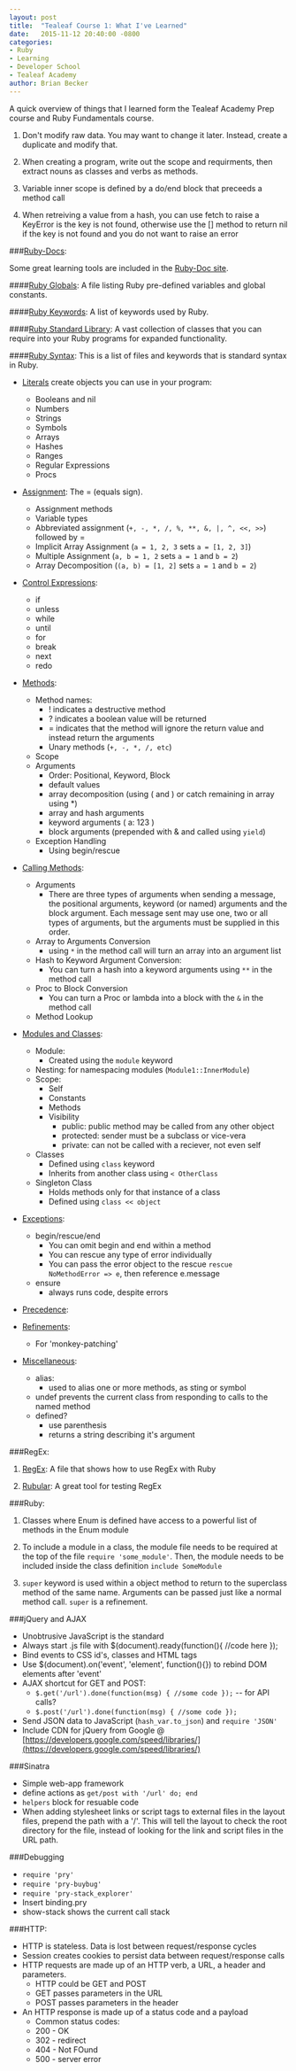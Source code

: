 ```yaml
---
layout: post
title:  "Tealeaf Course 1: What I've Learned"
date:   2015-11-12 20:40:00 -0800
categories: 
- Ruby 
- Learning 
- Developer School
- Tealeaf Academy
author: Brian Becker
---
```


A quick overview of things that I learned form the Tealeaf Academy Prep course and Ruby Fundamentals course.

1. Don't modify raw data. You may want to change it later. Instead, create a duplicate and modify that.

2. When creating a program, write out the scope and requirments, then extract nouns as classes and verbs as methods.

3. Variable inner scope is defined by a do/end block that preceeds a method call

4. When retreiving a value from a hash, you can use fetch to raise a KeyError is the key is not found, otherwise use the [] method to return nil if the key is not found and you do not want to raise an error



###[Ruby-Docs][ruby-docs-2.2.3-home]:

Some great learning tools are included in the [Ruby-Doc site][ruby-docs-2.2.3-home]. 

####[Ruby Globals][2.2.3-globals]: 
A file listing Ruby pre-defined variables and global constants.

####[Ruby Keywords][2.2.3-keywords]: 
A list of keywords used by Ruby.

####[Ruby Standard Library][ruby-std-library]: 
A vast collection of classes that you can require into your Ruby programs for expanded functionality.

####[Ruby Syntax][2.2.3-ruby-syntax]: 
This is a list of files and keywords that is standard syntax in Ruby.

- [Literals][ruby-syntax-literals] create objects you can use in your program:
  - Booleans and nil
  - Numbers
  - Strings
  - Symbols
  - Arrays
  - Hashes
  - Ranges
  - Regular Expressions
  - Procs

- [Assignment][ruby-syntax-assignment]: The = (equals sign).
  - Assignment methods
  - Variable types
  - Abbreviated assignment (`+, -, *, /, %, **, &, |, ^, <<, >>`) followed by =
  - Implicit Array Assignment (`a = 1, 2, 3` sets `a = [1, 2, 3]`)
  - Multiple Assignment (`a, b = 1, 2` sets `a = 1` and `b = 2`)
  - Array Decomposition (`(a, b) = [1, 2]` sets `a = 1` and `b = 2`)

- [Control Expressions][ruby-syntax-control-exp]:
  - if
  - unless
  - while
  - until
  - for
  - break
  - next
  - redo

- [Methods][ruby-syntax-methods]: 
  - Method names: 
    - ! indicates a destructive method
    - ? indicates a boolean value will be returned
    - = indicates that the method will ignore the return value and instead return the arguments
    - Unary methods (`+, -, *, /, etc`)
  - Scope
  - Arguments
    - Order: Positional, Keyword, Block
    - default values
    - array decomposition (using ( and ) or catch remaining in array using *)
    - array and hash arguments
    - keyword arguments ( a: 123 )
    - block arguments (prepended with & and called using `yield`)
  - Exception Handling
    - Using begin/rescue
- [Calling Methods][ruby-syntax-calling-methods]: 
  - Arguments
    - There are three types of arguments when sending a message, the positional arguments, keyword (or named) arguments and the block argument. Each message sent may use one, two or all types of arguments, but the arguments must be supplied in this order.
  - Array to Arguments Conversion
    - using `*` in the method call will turn an array into an argument list
  - Hash to Keyword Argument Conversion:
    - You can turn a hash into a keyword arguments using `**` in the method call
  - Proc to Block Conversion
    - You can turn a Proc or lambda into a block with the `&` in the method call
  - Method Lookup

- [Modules and Classes][ruby-syntax-modules-and-classes]: 
  - Module:
    - Created using the `module` keyword
  - Nesting: for namespacing modules (`Module1::InnerModule`)
  - Scope: 
    - Self
    - Constants
    - Methods
    - Visibility
      - public: public method may be called from any other object
      - protected: sender must be a subclass or vice-vera
      - private: can not be called with a reciever, not even self
  - Classes
    - Defined using `class` keyword
    - Inherits from another class using `< OtherClass`
  - Singleton Class
    - Holds methods only for that instance of a class
    - Defined using `class << object`

- [Exceptions][ruby-syntax-exceptions]: 
  - begin/rescue/end
    - You can omit begin and end within a method
    - You can rescue any type of error individually
    - You can pass the error object to the rescue `rescue NoMethodError => e`, then reference e.message
  - ensure
    - always runs code, despite errors

- [Precedence][ruby-syntax-precedence]: 

- [Refinements][ruby-syntax-refinements]: 
  - For 'monkey-patching'

- [Miscellaneous][ruby-syntax-misc]: 
  - alias:
    - used to alias one or more methods, as sting or symbol
  - undef prevents the current class from responding to calls to the named method
  - defined? 
    - use parenthesis
    - returns a string describing it's argument


###RegEx:

1. [RegEx][2.2.3-regex]: A file that shows how to use RegEx with Ruby

2. [Rubular][rubular-home]: A great tool for testing RegEx


###Ruby:

1. Classes where Enum is defined have access to a powerful list of methods in the Enum module

2. To include a module in a class, the module file needs to be required at the top of the file `require 'some_module'`. Then, the module needs to be included inside the class definition `include SomeModule`

3. `super` keyword is used within a object method to return to the superclass method of the same name. Arguments can be passed just like a normal method call. `super` is a refinement.


###jQuery and AJAX
- Unobtrusive JavaScript is the standard
- Always start .js file with $(document).ready(function(){ //code here });
- Bind events to CSS id's, classes and HTML tags
- Use $(document).on('event', 'element', function(){}) to rebind DOM elements after 'event'
- AJAX shortcut for GET and POST:
  - `$.get('/url').done(function(msg) { //some code });` -- for API calls?
  - `$.post('/url').done(function(msg) { //some code });`
- Send JSON data to JavaScript (`hash_var.to_json`) and `require 'JSON'`
- Include CDN for jQuery from Google @ [https://developers.google.com/speed/libraries/](https://developers.google.com/speed/libraries/)


###Sinatra
- Simple web-app framework
- define actions as `get/post with '/url' do; end`
- `helpers` block for resuable code
- When adding stylesheet links or script tags to external files in the layout files, prepend the path with a '/'.  This will tell the layout to check the root directory for the file, instead of looking for the link and script files in the URL path.

###Debugging
- `require 'pry'`
- `require 'pry-buybug'`
- `require 'pry-stack_explorer'`
- Insert binding.pry
- show-stack shows the current call stack


###HTTP:
- HTTP is stateless. Data is lost between request/response cycles
- Session creates cookies to persist data between request/response calls
- HTTP requests are made up of an HTTP verb, a URL, a header and parameters.
  - HTTP could be GET and POST
  - GET passes parameters in the URL
  - POST passes parameters in the header
- An HTTP response is made up of a status code and a payload
  - Common status codes:
  - 200 - OK
  - 302 - redirect
  - 404 - Not FOund
  - 500 - server error

[ruby-docs-2.2.3-home]: http://ruby-doc.org/core-2.2.3/
[2.2.3-globals]: http://ruby-doc.org/core-2.2.3/doc/globals_rdoc.html
[2.2.3-keywords]: http://ruby-doc.org/core-2.2.3/doc/keywords_rdoc.html
[2.2.3-regex]: http://ruby-doc.org/core-2.2.3/doc/regexp_rdoc.html
[rubular-home]: http://rubular.com/
[ruby-std-library]: http://ruby-doc.org/core-2.2.3/doc/standard_library_rdoc.html
[2.2.3-ruby-syntax]: http://ruby-doc.org/core-2.2.3/doc/syntax_rdoc.html
[ruby-syntax-literals]: http://ruby-doc.org/core-2.2.3/doc/syntax/literals_rdoc.html
[ruby-syntax-assignment]: http://ruby-doc.org/core-2.2.3/doc/syntax/assignment_rdoc.html
[ruby-syntax-control-exp]: http://ruby-doc.org/core-2.2.3/doc/syntax/control_expressions_rdoc.html
[ruby-syntax-methods]: http://ruby-doc.org/core-2.2.3/doc/syntax/methods_rdoc.html
[ruby-syntax-calling-methods]: http://ruby-doc.org/core-2.2.3/doc/syntax/calling_methods_rdoc.html
[ruby-syntax-modules-and-classes]: http://ruby-doc.org/core-2.2.3/doc/syntax/modules_and_classes_rdoc.html
[ruby-syntax-exceptions]: http://ruby-doc.org/core-2.2.3/doc/syntax/exceptions_rdoc.html
[ruby-syntax-precedence]: http://ruby-doc.org/core-2.2.3/doc/syntax/precedence_rdoc.html
[ruby-syntax-refinements]: http://ruby-doc.org/core-2.2.3/doc/syntax/refinements_rdoc.html
[ruby-syntax-misc]: http://ruby-doc.org/core-2.2.3/doc/syntax/miscellaneous_rdoc.html